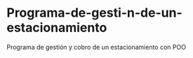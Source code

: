 # Programa-de-gesti-n-de-un-estacionamiento
Programa de gestión y cobro de un estacionamiento con POO
